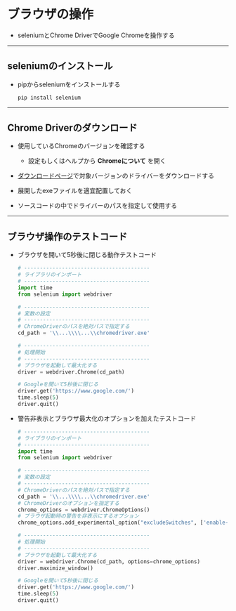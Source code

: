 # ブラウザの操作

* seleniumとChrome DriverでGoogle Chromeを操作する

***

## seleniumのインストール

* pipからseleniumをインストールする

  ```cmd
  pip install selenium
  ```

***

## Chrome Driverのダウンロード

* 使用しているChromeのバージョンを確認する

  * 設定もしくはヘルプから __Chromeについて__ を開く

* [ダウンロードページ](https://chromedriver.chromium.org/downloads)で対象バージョンのドライバーをダウンロードする

* 展開したexeファイルを適宜配置しておく

* ソースコードの中でドライバーのパスを指定して使用する

***

## ブラウザ操作のテストコード

* ブラウザを開いて5秒後に閉じる動作テストコード

  ```python
  # ----------------------------------------
  # ライブラリのインポート
  # ----------------------------------------
  import time
  from selenium import webdriver

  # ----------------------------------------
  # 変数の設定
  # ----------------------------------------
  # ChromeDriverのパスを絶対パスで指定する
  cd_path = '\\...\\\\...\\chromedriver.exe'

  # ----------------------------------------
  # 処理開始
  # ----------------------------------------
  # ブラウザを起動して最大化する
  driver = webdriver.Chrome(cd_path)

  # Googleを開いて5秒後に閉じる
  driver.get('https://www.google.com/')
  time.sleep(5)
  driver.quit()
  ```

* 警告非表示とブラウザ最大化のオプションを加えたテストコード

  ```python
  # ----------------------------------------
  # ライブラリのインポート
  # ----------------------------------------
  import time
  from selenium import webdriver

  # ----------------------------------------
  # 変数の設定
  # ----------------------------------------
  # ChromeDriverのパスを絶対パスで指定する
  cd_path = '\\...\\\\...\\chromedriver.exe'
  # ChromeDriverのオプションを指定する
  chrome_options = webdriver.ChromeOptions()
  # ブラウザ起動時の警告を非表示にするオプション
  chrome_options.add_experimental_option("excludeSwitches", ['enable-automation'])

  # ----------------------------------------
  # 処理開始
  # ----------------------------------------
  # ブラウザを起動して最大化する
  driver = webdriver.Chrome(cd_path, options=chrome_options)
  driver.maximize_window()

  # Googleを開いて5秒後に閉じる
  driver.get('https://www.google.com/')
  time.sleep(5)
  driver.quit()
  ```

